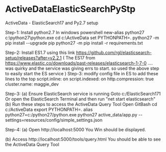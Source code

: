 # ActiveDataElasticSearchPyStp
ActiveData - ElasticSearch17 and Py2.7 setup

Step-1: Install python2.7 
In windows powershell
 new-alias python27 c:\python27\python.exe
 cd c:\ActiveData
 set PYTHONPATH=.
 python27 -m pip install --upgrade pip
 python27 -m pip install -r requirements.txt

Step-2: Install ES1.7 using this link
https://github.com/rgl/elasticsearch-setup/releases?after=v2.2.1
( The ES17 from https://www.elastic.co/downloads/past-releases/elasticsearch-1-7-0 ....  was quirky and the service was giving errs to start. so used the above step to easily start the ES service )
Step-3: modify config file in ES to add these lines to the top
script.inline: on
script.indexed: on
http.compression: true
cluster.name: maggie_dev



Step-3:
(a) Ensure ElasticSearch service is running
Goto c:/ElasticSearch171
Or open the ElasticSearch Terminal and then run "net start elasticsearch"
(b) Run these steps to access the ActiveData Query Tool
Open GitBash
cd c:/ActiveData
export PYTHONPATH=.
alias python27=c:/python27/python.exe
python27 active_data/app.py --settings=resources/config/simple_settings.json

Step-4:
(a) Open http://localhost:5000
You Win should be displayed.

(b) Access http://localhost:5000/tools/query.html
You should be able to see the ActiveData Query Tool

